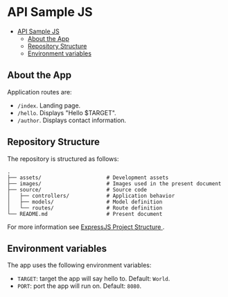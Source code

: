 # API Sample JS

- [API Sample JS](#api-sample-js)
  - [About the App](#about-the-app)
  - [Repository Structure](#repository-structure)
  - [Environment variables](#environment-variables)

## About the App

Application routes are:

- `/index`. Landing page.
- `/hello`. Displays "Hello $TARGET".
- `/author`. Displays contact information.

## Repository Structure

The repository is structured as follows:

```
.
├── assets/                     # Development assets
├── images/                     # Images used in the present document
├── source/                     # Source code
│   ├── controllers/            # Application behavior    
│   ├── models/                 # Model definition 
│   └── routes/                 # Route definition
└── README.md                   # Present document
```

For more information see [ExpressJS Project Structure ](https://dev.to/brianemilius/expressjs-project-structure-2ka4).

## Environment variables

The app uses the following environment variables:

- `TARGET`: target the app will say hello to. Default: `World`.
- `PORT`: port the app will run on. Default: `8080`.